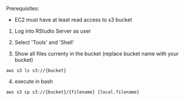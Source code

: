 Prerequisites: 
- EC2 must have at least read access to s3 bucket 


1. Log into RStudio Server as user 

2. Select 'Tools' and 'Shell' 

3. Show all files currenty in the bucket (replace bucket name  with your bucket)

`aws s3 ls s3://{bucket}`

4. execute in bash

`aws s3 cp s3://{bucket}/{filename} {local.filename}`
